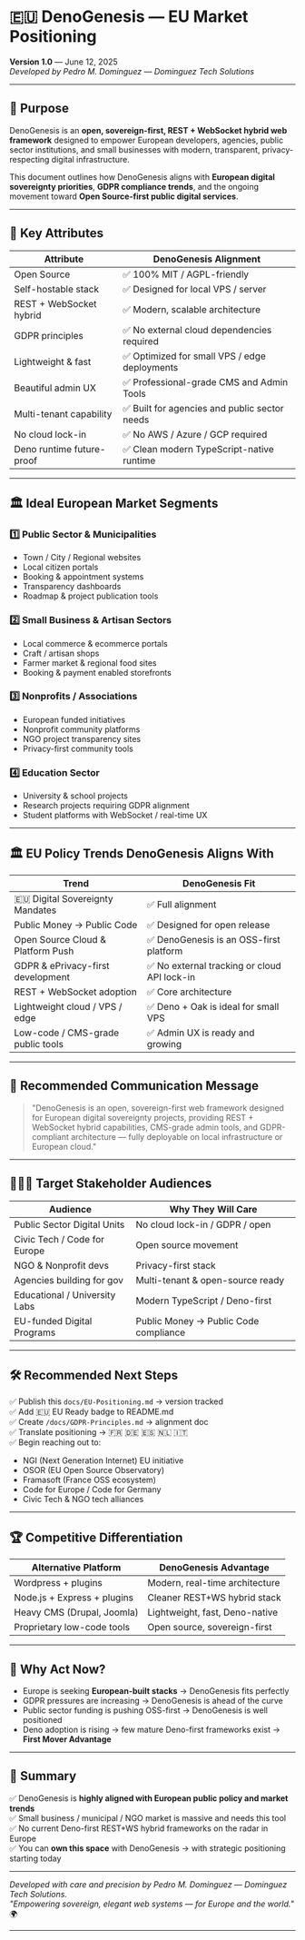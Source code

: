 # 🇪🇺 DenoGenesis — EU Market Positioning
**Version 1.0** — June 12, 2025  
_Developed by Pedro M. Dominguez — Dominguez Tech Solutions_

---

## 🎯 Purpose

DenoGenesis is an **open, sovereign-first, REST + WebSocket hybrid web framework** designed to empower European developers, agencies, public sector institutions, and small businesses with modern, transparent, privacy-respecting digital infrastructure.

This document outlines how DenoGenesis aligns with **European digital sovereignty priorities**, **GDPR compliance trends**, and the ongoing movement toward **Open Source-first public digital services**.

---

## 🚀 Key Attributes

| Attribute                | DenoGenesis Alignment |
|--------------------------|----------------------|
| Open Source               | ✅ 100% MIT / AGPL-friendly |
| Self-hostable stack       | ✅ Designed for local VPS / server |
| REST + WebSocket hybrid   | ✅ Modern, scalable architecture |
| GDPR principles           | ✅ No external cloud dependencies required |
| Lightweight & fast        | ✅ Optimized for small VPS / edge deployments |
| Beautiful admin UX        | ✅ Professional-grade CMS and Admin Tools |
| Multi-tenant capability   | ✅ Built for agencies and public sector needs |
| No cloud lock-in          | ✅ No AWS / Azure / GCP required |
| Deno runtime future-proof | ✅ Clean modern TypeScript-native runtime |

---

## 🏛️ Ideal European Market Segments

### 1️⃣ Public Sector & Municipalities
- Town / City / Regional websites
- Local citizen portals
- Booking & appointment systems
- Transparency dashboards
- Roadmap & project publication tools

### 2️⃣ Small Business & Artisan Sectors
- Local commerce & ecommerce portals
- Craft / artisan shops
- Farmer market & regional food sites
- Booking & payment enabled storefronts

### 3️⃣ Nonprofits / Associations
- European funded initiatives
- Nonprofit community platforms
- NGO project transparency sites
- Privacy-first community tools

### 4️⃣ Education Sector
- University & school projects
- Research projects requiring GDPR alignment
- Student platforms with WebSocket / real-time UX

---

## 🏛️ EU Policy Trends DenoGenesis Aligns With

| Trend                             | DenoGenesis Fit |
|-----------------------------------|-----------------|
| 🇪🇺 Digital Sovereignty Mandates   | ✅ Full alignment |
| Public Money → Public Code         | ✅ Designed for open release |
| Open Source Cloud & Platform Push  | ✅ DenoGenesis is an OSS-first platform |
| GDPR & ePrivacy-first development  | ✅ No external tracking or cloud API lock-in |
| REST + WebSocket adoption          | ✅ Core architecture |
| Lightweight cloud / VPS / edge     | ✅ Deno + Oak is ideal for small VPS |
| Low-code / CMS-grade public tools  | ✅ Admin UX is ready and growing |

---

## 📄 Recommended Communication Message

> "DenoGenesis is an open, sovereign-first web framework designed for European digital sovereignty projects, providing REST + WebSocket hybrid capabilities, CMS-grade admin tools, and GDPR-compliant architecture — fully deployable on local infrastructure or European cloud."

---

## 🧑‍🤝‍🧑 Target Stakeholder Audiences


| Audience                      | Why They Will Care |
|-------------------------------|--------------------|
| Public Sector Digital Units   | No cloud lock-in / GDPR / open |
| Civic Tech / Code for Europe  | Open source movement |
| NGO & Nonprofit devs          | Privacy-first stack |
| Agencies building for gov     | Multi-tenant & open-source ready |
| Educational / University Labs | Modern TypeScript / Deno-first |
| EU-funded Digital Programs    | Public Money → Public Code compliance |

---

## 🛠 Recommended Next Steps

✅ Publish this `docs/EU-Positioning.md` → version tracked  
✅ Add 🇪🇺 EU Ready badge to README.md  
✅ Create `/docs/GDPR-Principles.md` → alignment doc  
✅ Translate positioning → 🇫🇷 🇩🇪 🇪🇸 🇳🇱 🇮🇹  
✅ Begin reaching out to:
- NGI (Next Generation Internet) EU initiative
- OSOR (EU Open Source Observatory)
- Framasoft (France OSS ecosystem)
- Code for Europe / Code for Germany
- Civic Tech & NGO tech alliances

---

## 🏆 Competitive Differentiation

| Alternative Platform        | DenoGenesis Advantage |
|-----------------------------|----------------------|
| Wordpress + plugins         | Modern, real-time architecture |
| Node.js + Express + plugins | Cleaner REST+WS hybrid stack |
| Heavy CMS (Drupal, Joomla)  | Lightweight, fast, Deno-native |
| Proprietary low-code tools  | Open source, sovereign-first |



---

## 🌟 Why Act Now?

- Europe is seeking **European-built stacks** → DenoGenesis fits perfectly  
- GDPR pressures are increasing → DenoGenesis is ahead of the curve  
- Public sector funding is pushing OSS-first → DenoGenesis is well positioned  
- Deno adoption is rising → few mature Deno-first frameworks exist → **First Mover Advantage**

---

## 📜 Summary

✅ DenoGenesis is **highly aligned with European public policy and market trends**  
✅ Small business / municipal / NGO market is massive and needs this tool  
✅ No current Deno-first REST+WS hybrid frameworks on the radar in Europe  
✅ You can **own this space** with DenoGenesis → with strategic positioning starting today

---

_Developed with care and precision by Pedro M. Dominguez — Dominguez Tech Solutions._  
_"Empowering sovereign, elegant web systems — for Europe and the world."_ 🌍

---